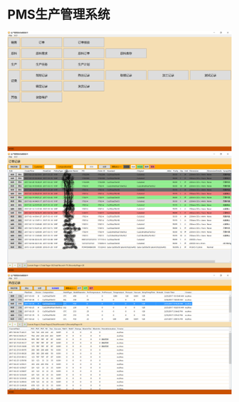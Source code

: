 ﻿# PMS生产管理系统
![导航页面](/ScreenShot/navigation.png)
![订单页面](/ScreenShot/Order.png)
![热压记录页面](/ScreenShot/VHPRecord.png)